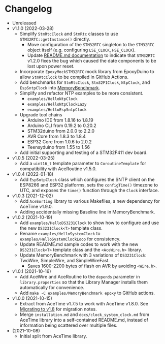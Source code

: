 # Changelog

* Unreleased
* v1.1.0 (2022-03-28)
    * Simplify `StmRtcClock` and `StmRtc` classes to use
      `STM32RTC::getInstance()` directly.
        * Move configuration of the `STM32RTC` singleton to the `STM32RTC`
          object itself (e.g. configuring `LSE_CLOCK`, `HSE_CLOCK`).
        * Update [README.md documentation](README.md#StmRtcClockClass) to
          indicate that `STM32RTC` v1.2.0 fixes the bug which caused the date
          components to be lost upon power reset.
    * Incorporate `EpoxyMockSTM32RTC` mock library from EpoxyDuino to allow
      `StmRtcClock` to be compiled in GitHub Actions.
    * Add benchmarks for `StmRtcClock`, `Stm32F1Clock`, `NtpClock`, and
      `EspSntpClock` into [MemoryBenchmark](examples/MemoryBenchmark).
    * Simplify and refactor NTP examples to be more consistent.
        * `examples/HelloNtpClock`
        * `examples/HelloNtpClockLazy`
        * `examples/HelloEspSntpClock`
    * Upgrade tool chains
        * Arduino IDE from 1.8.16 to 1.8.19
        * Arduino CLI from 0.19.2 to 0.20.2
        * STM32duino from 2.0.0 to 2.2.0
        * AVR Core from 1.8.3 to 1.8.4
        * ESP32 Core from 1.0.6 to 2.0.2
        * Teensyduino from 1.55 to 1.56
    * Add initial supporting and testing of a STM32F411 dev board.
* v1.0.5 (2022-03-25)
    * Add a `uint16_t` template parameter to `CoroutineTemplate` for
      compatibility with AceRoutine v1.5.0.
* v1.0.4 (2022-01-18)
    * Add `EspSntpClock` class which configures the SNTP client on the ESP8266
      and ESP32 platforms, sets the `configTime()` timezone to UTC, and exposes
      the `time()` function through the `Clock` interface.
* v1.0.3 (2021-12-02)
    * Add `AceSorting` library to various Makefiles, a new dependency for
      AceTime v1.9.0.
    * Adding accidentally missing Baseline line in MemoryBenchmark.
* v1.0.2 (2021-10-19)
    * Add `examples/HelloDS3231Clock` to show how to configure and use the new
      `DS3231Clock<T>` template class.
    * Rename `examples/HelloSystemClock` to `examples/HelloSystemClockLoop` for
      consistency.
    * Update README.md sample codes to work with the new `DS3231Clock<T>`
      template class and the `<AceWire.h>` library.
    * Update MemoryBenchmark with 3 variations of `DS3231Clock`: TwoWire,
      SimpleWire, and SimpleWireFast.
        * Saves 1600-2200 bytes of flash on AVR by avoiding `<Wire.h>`.
* v1.0.1 (2021-10-16)
    * Add AceWire and AceRoutine to the `depends` parameter in
      `library.properties` so that the Library Manager installs them
      automatically for convenience.
    * Add `make -C examples/MemoryBenchmark epoxy` to GitHub actions.
* v1.0.0 (2021-10-15)
    * Extract from AceTime v1.7.5 to work with AceTime v1.8.0. See
      [Migrating to
      v1.8](https://github.com/bxparks/AceTime/blob/develop/MIGRATING.md#MigratingToVersion180) for migration notes.
    * Merge `installation.md` and `docs/clock_system_clock.md` from AceTime
      library into a self-contained README.md, instead of information being
      scattered over multiple files.
* (2021-10-08)
    * Initial split from AceTime library.
